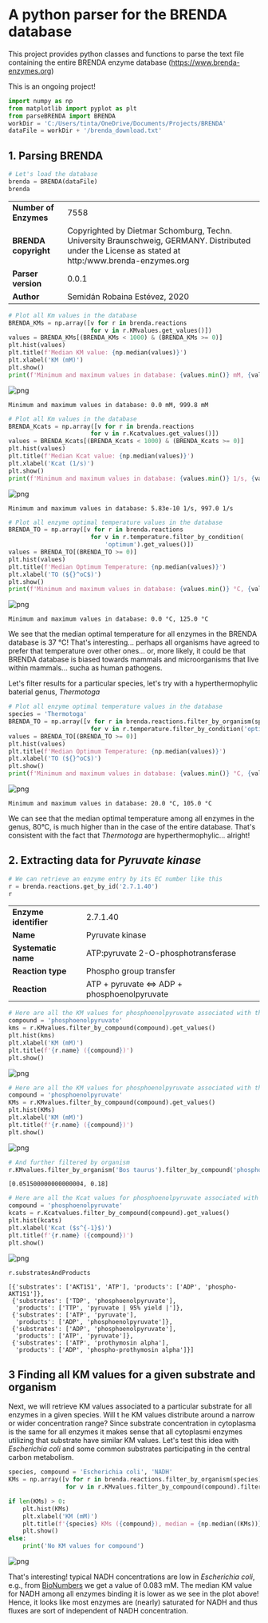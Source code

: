 # A python parser for the BRENDA database

This project provides python classes and functions to parse the text file containing the entire BRENDA enzyme database (https://www.brenda-enzymes.org)

This is an ongoing project!


```python
import numpy as np
from matplotlib import pyplot as plt
from parseBRENDA import BRENDA
workDir = 'C:/Users/tinta/OneDrive/Documents/Projects/BRENDA'
dataFile = workDir + '/brenda_download.txt'
```

## 1. Parsing BRENDA


```python
# Let's load the database
brenda = BRENDA(dataFile)
brenda
```





<table>
    <tr>
        <td><strong>Number of Enzymes</strong></td><td>7558</td>
    </tr><tr>
        <td><strong>BRENDA copyright</strong></td><td>Copyrighted by Dietmar Schomburg, Techn. University
Braunschweig, GERMANY. Distributed under the License as stated
at http:/www.brenda-enzymes.org</td>
    </tr><tr>
        <td><strong>Parser version</strong></td><td>0.0.1</td>
    </tr><tr>
        <td><strong>Author</strong></td><td>Semidán Robaina Estévez, 2020</td>
    </tr>
</table>





```python
# Plot all Km values in the database
BRENDA_KMs = np.array([v for r in brenda.reactions
                       for v in r.KMvalues.get_values()])
values = BRENDA_KMs[(BRENDA_KMs < 1000) & (BRENDA_KMs >= 0)]
plt.hist(values)
plt.title(f'Median KM value: {np.median(values)}')
plt.xlabel('KM (mM)')
plt.show()
print(f'Minimum and maximum values in database: {values.min()} mM, {values.max()} mM')
```


![png](README_files/output_4_0.png)


    Minimum and maximum values in database: 0.0 mM, 999.8 mM



```python
# Plot all Km values in the database
BRENDA_Kcats = np.array([v for r in brenda.reactions
                       for v in r.Kcatvalues.get_values()])
values = BRENDA_Kcats[(BRENDA_Kcats < 1000) & (BRENDA_Kcats >= 0)]
plt.hist(values)
plt.title(f'Median Kcat value: {np.median(values)}')
plt.xlabel('Kcat (1/s)')
plt.show()
print(f'Minimum and maximum values in database: {values.min()} 1/s, {values.max()} 1/s')
```


![png](README_files/output_5_0.png)


    Minimum and maximum values in database: 5.83e-10 1/s, 997.0 1/s



```python
# Plot all enzyme optimal temperature values in the database
BRENDA_TO = np.array([v for r in brenda.reactions
                       for v in r.temperature.filter_by_condition(
                           'optimum').get_values()])
values = BRENDA_TO[(BRENDA_TO >= 0)]
plt.hist(values)
plt.title(f'Median Optimum Temperature: {np.median(values)}')
plt.xlabel('TO (${}^oC$)')
plt.show()
print(f'Minimum and maximum values in database: {values.min()} °C, {values.max()} °C')
```


![png](README_files/output_6_0.png)


    Minimum and maximum values in database: 0.0 °C, 125.0 °C


We see that the median optimal temperature for all enzymes in the BRENDA database is 37 °C! That's interesting... perhaps all organisms have agreed to prefer that temperature over other ones... or, more likely, it could be that BRENDA database is biased towards mammals and microorganisms that live within mammals... sucha as human pathogens.

Let's filter results for a particular species, let's try with a hyperthermophylic baterial genus, _Thermotoga_


```python
# Plot all enzyme optimal temperature values in the database
species = 'Thermotoga'
BRENDA_TO = np.array([v for r in brenda.reactions.filter_by_organism(species)
                       for v in r.temperature.filter_by_condition('optimum').filter_by_organism(species).get_values()])
values = BRENDA_TO[(BRENDA_TO >= 0)]
plt.hist(values)
plt.title(f'Median Optimum Temperature: {np.median(values)}')
plt.xlabel('TO (${}^oC$)')
plt.show()
print(f'Minimum and maximum values in database: {values.min()} °C, {values.max()} °C')
```


![png](README_files/output_8_0.png)


    Minimum and maximum values in database: 20.0 °C, 105.0 °C


We can see that the median optimal temperature among all enzymes in the genus, 80°C, is much higher than in the case of the entire database. That's consistent with the fact that _Thermotoga_ are hyperthermophylic... alright!

## 2. Extracting data for _Pyruvate kinase_


```python
# We can retrieve an enzyme entry by its EC number like this
r = brenda.reactions.get_by_id('2.7.1.40')
r
```





<table>
    <tr>
        <td><strong>Enzyme identifier</strong></td><td>2.7.1.40</td>
    </tr><tr>
        <td><strong>Name</strong></td><td>Pyruvate kinase</td>
    </tr><tr>
        <td><strong>Systematic name</strong></td><td>ATP:pyruvate 2-O-phosphotransferase</td>
    </tr><tr>
        <td><strong>Reaction type</strong></td><td>Phospho group transfer</td>
    </tr><tr>
        <td><strong>Reaction</strong></td><td>ATP + pyruvate <=> ADP + phosphoenolpyruvate</td>
    </tr>
</table>





```python
# Here are all the KM values for phosphoenolpyruvate associated with this enzyme class
compound = 'phosphoenolpyruvate'
kms = r.KMvalues.filter_by_compound(compound).get_values()
plt.hist(kms)
plt.xlabel('KM (mM)')
plt.title(f'{r.name} ({compound})')
plt.show()
```


![png](README_files/output_12_0.png)



```python
# Here are all the KM values for phosphoenolpyruvate associated with this enzyme class
compound = 'phosphoenolpyruvate'
KMs = r.KMvalues.filter_by_compound(compound).get_values()
plt.hist(KMs)
plt.xlabel('KM (mM)')
plt.title(f'{r.name} ({compound})')
plt.show()
```


![png](README_files/output_13_0.png)



```python
# And further filtered by organism
r.KMvalues.filter_by_organism('Bos taurus').filter_by_compound('phosphoenolpyruvate').get_values()
```




    [0.051500000000000004, 0.18]




```python
# Here are all the Kcat values for phosphoenolpyruvate associated with this enzyme class
compound = 'phosphoenolpyruvate'
kcats = r.Kcatvalues.filter_by_compound(compound).get_values()
plt.hist(kcats)
plt.xlabel('Kcat ($s^{-1}$)')
plt.title(f'{r.name} ({compound})')
plt.show()
```


![png](README_files/output_15_0.png)



```python
r.substratesAndProducts
```




    [{'substrates': ['AKT1S1', 'ATP'], 'products': ['ADP', 'phospho-AKT1S1']},
     {'substrates': ['TDP', 'phosphoenolpyruvate'],
      'products': ['TTP', 'pyruvate | 95% yield |']},
     {'substrates': ['ATP', 'pyruvate'],
      'products': ['ADP', 'phosphoenolpyruvate']},
     {'substrates': ['ADP', 'phosphoenolpyruvate'],
      'products': ['ATP', 'pyruvate']},
     {'substrates': ['ATP', 'prothymosin alpha'],
      'products': ['ADP', 'phospho-prothymosin alpha']}]



## 3 Finding all KM values for a given substrate and organism
Next, we will retrieve KM values associated to a particular substrate for all enzymes in a given species. Will t he KM values distribute around a narrow or wider concentration range? Since substrate concentration in cytoplasma is the same for all enzymes it makes sense that all cytoplasmi enzymes utilizing that substrate have similar KM values. Let's test this idea with _Escherichia coli_ and some common substrates participating in the central carbon metabolism.


```python
species, compound = 'Escherichia coli', 'NADH'
KMs = np.array([v for r in brenda.reactions.filter_by_organism(species)
                for v in r.KMvalues.filter_by_compound(compound).filter_by_organism(species).get_values()])

if len(KMs) > 0:
    plt.hist(KMs)
    plt.xlabel('KM (mM)')
    plt.title(f'{species} KMs ({compound}), median = {np.median((KMs))}')
    plt.show()
else:
    print('No KM values for compound')
```


![png](README_files/output_18_0.png)


That's interesting! typical NADH concentrations are low in _Escherichia coli_, e.g., from [BioNumbers](http://book.bionumbers.org/what-are-the-concentrations-of-free-metabolites-in-cells/) we get a value of 0.083 mM. The median KM value for NADH among all enzymes binding it is lower as we see in the plot above! Hence, it looks like most enzymes are (nearly) saturated for NADH and thus fluxes are sort of independent of NADH concentration.
